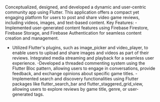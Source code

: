 Conceptualized, designed, and developed a dynamic and user-centric community app using Flutter. This application offers a compact yet engaging platform for users to post and share video game reviews, including videos, images, and text-based content.
Key Features:
-Implemented user-generated content features using Firebase Firestore, Firebase Storage, and Firebase Authentication for seamless content creation and management. 
- Utilized Flutter's plugins, such as image_picker and video_player, to enable users to upload and share images and videos as part of their reviews. Integrated media streaming and playback for a seamless user experience.
-Developed a threaded commenting system using the Flutter Bloc pattern, allowing users to engage in conversations, provide feedback, and exchange opinions about specific game titles. 
-Implemented search and discovery functionalities using Flutter packages like flutter_search_bar and flutter_staggered_grid_view, allowing users to explore reviews by game title, genre, or user-generated tags.
